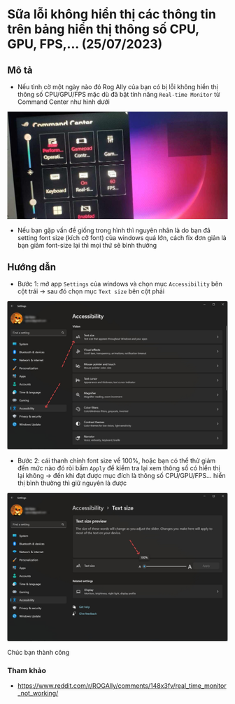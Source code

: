 # Sữa lỗi không hiển thị các thông tin trên bảng hiển thị thông số CPU, GPU, FPS,... (25/07/2023)

## Mô tả

- Nếu tình cờ một ngày nào đó Rog Ally của bạn có bị lỗi không hiển thị thông số CPU/GPU/FPS mặc dù đã bật tính năng `Real-time Monitor` từ Command Center như hình dưới

![](./monitor-01.jpg)

- Nếu bạn gặp vấn đề giống trong hình thì nguyên nhân là do bạn đã setting font size (kích cỡ font) của windows quá lớn, cách fix đơn giản là bạn giảm font-size lại thì mọi thứ sẽ bình thường

## Hướng dẫn

- Bước 1: mở app `Settings` của windows và chọn mục `Accessibility` bên cột trái -> sau đó chọn mục `Text size` bên cột phải

![](./monitor-fix-01.jpg)

- Bước 2: cái thanh chỉnh font size về 100%, hoặc bạn có thể thử giảm đến mức nào đó ròi bấm `Apply` để kiểm tra lại xem thông số có hiển thị lại không -> đến khi đạt được mục đích là thông số CPU/GPU/FPS... hiển thị bình thường thì giữ nguyên là được

![](./monitor-fix-02.jpg)

Chúc bạn thành công

### Tham khảo

- https://www.reddit.com/r/ROGAlly/comments/148x3fv/real_time_monitor_not_working/